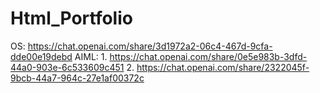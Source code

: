 # Html_Portfolio
OS: https://chat.openai.com/share/3d1972a2-06c4-467d-9cfa-dde00e19debd
AIML: 1. https://chat.openai.com/share/0e5e983b-3dfd-44a0-903e-6c533609c451 2. https://chat.openai.com/share/2322045f-9bcb-44a7-964c-27e1af00372c
